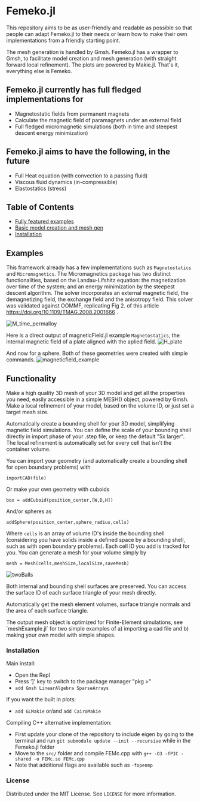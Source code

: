 # Femeko.jl
This repository aims to be as user-friendly and readable as possible so that people can adapt Femeko.jl to their needs or learn how to make their own implementations from a friendly starting point.

The mesh generation is handled by Gmsh. Femeko.jl has a wrapper to Gmsh, to facilitate model creation and mesh generation (with straight forward local refinement). The plots are powered by Makie.jl. That's it, everything else is Femeko.

## Femeko.jl currently has full fledged implementations for
- Magnetostatic fields from permanent magnets
- Calculate the magnetic field of paramagnets under an external field
- Full fledged micromagnetic simulations (both in time and steepest descent energy minimization)

## Femeko.jl aims to have the following, in the future
- Full Heat equation (with convection to a passing fluid)
- Viscous fluid dynamics (in-compressible)
- Elastostatics (stress)


## Table of Contents
- [Fully featured examples](#examples)
- [Basic model creation and mesh gen](#functionality)
- [Installation](#installation)
<!-- - [License](#license) -->

## Examples

This framework already has a few implementations such as `Magnetostatics` and `Micromagnetics`. The Micromagnetics package has two distinct functionalities, based on the Landau-Lifshitz equation: the magnetization over time of the system; and an energy minimization by the steepest descent algorithm. The solver incorporates an external magnetic field, the demagnetizing field, the exchange field and the anisotropy field. This solver was validated against OOMMF, replicating Fig 2. of this article https://doi.org/10.1109/TMAG.2008.2001666 .

![M_time_permalloy](https://github.com/user-attachments/assets/5434942c-a6dd-4444-aadf-c945c17e593b)


Here is a direct output of magneticField.jl example `Magnetostatics`, the internal magnetic field of a plate aligned with the aplied field.
![H_plate](https://github.com/user-attachments/assets/0b03a7a4-1872-4402-a10f-1654ce149a1f)

And now for a sphere. Both of these geometries were created with simple commands.
![magneticfield_example](https://github.com/user-attachments/assets/86fc8c7c-7e8a-4f6b-a807-0df6720f1a1b)

## Functionality
Make a high quality 3D mesh of your 3D model and get all the properties you need, easily accessible in a simple MESH() object, powered by Gmsh. Make a local refinement of your model, based on the volume ID, or just set a target mesh size.

Automatically create a bounding shell for your 3D model, simplifying magnetic field simulations. You can define the scale of your bounding shell directly in import phase of your .step file, or keep the default "5x larger". The local refinement is automatically set for every cell that isn't the container volume.

You can import your geometry (and automatically create a bounding shell for open boundary problems) with
```
importCAD(file)
```

Or make your own geometry with cuboids
```
box = addCuboid(position_center,[W,D,H])
```
And/or spheres as
```
addSphere(position_center,sphere_radius,cells)
```
Where `cells` is an array of volume ID's inside the bounding shell (considering you have solids inside a defined space by a bounding shell, such as with open boundary problems). Each cell ID you add is tracked for you.
You can generate a mesh for your volume simply by
```
mesh = Mesh(cells,meshSize,localSize,saveMesh)
```

![twoBalls](https://github.com/user-attachments/assets/3b9549ba-3968-40f1-94a4-5c21ce37ca9e)

Both internal and bounding shell surfaces are preserved. You can access the surface ID of each surface triangle of your mesh directly.

Automatically get the mesh element volumes, surface triangle normals and the area of each surface triangle.

The output mesh object is optimized for Finite-Element simulations, see ´meshExample.jl´ for two simple examples of a) importing a cad file and b) making your own model with simple shapes.

### Installation
Main install:
- Open the Repl
- Press ']' key to switch to the package manager "pkg >"
- `add Gmsh LinearAlgebra SparseArrays`

If you want the built in plots:
- `add GLMakie` or/and `add CairoMakie`

Compiling C++ alternative implementation:
- First update your clone of the repository to include eigen by going to the terminal and run `git submodule update --init --recursive` while in the Femeko.jl folder
- Move to the `src/` folder and compile FEMc.cpp with `g++ -O3 -fPIC -shared -o FEMc.so FEMc.cpp`
- Note that additional flags are available such as `-fopenmp`

### License

Distributed under the MIT License. See `LICENSE` for more information.
